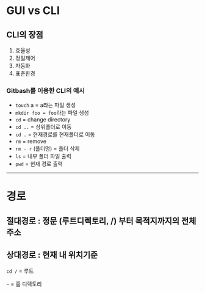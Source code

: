 # GUI vs **CLI**

## CLI의 장점
1. 효율성
2. 정밀제어
3. 자동화
4. 표준환경

### Gitbash를 이용한 CLI의 예시
- `touch` a = a라는 파일 생성
- `mkdir foo = foo`라는 파일 생성
- `cd` = change directory
- `cd ..` = 상위폴더로 이동
- `cd .` = 현재경로를 현재폴더로 이동
- `rm` = remove
- `rm - r` (폴더명) = 폴더 삭제
- `ls` = 내부 폴더 파일 출력
- `pwd` = 현재 경로 출력

---

# 경로 
## 절대경로 : 정문 (루트디렉토리, /) 부터 목적지까지의 전체 주소
## 상대경로 : 현재 내 위치기준
`cd /` = 루트

`~` = 홈 디렉토리 



